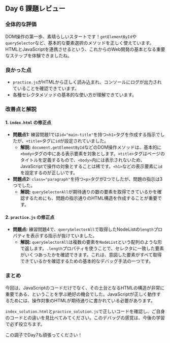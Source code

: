 ## Day 6 課題レビュー

### 全体的な評価
DOM操作の第一歩、素晴らしいスタートです！`getElementById`や`querySelector`など、基本的な要素選択のメソッドを正しく使えています。HTMLとJavaScriptを連携させるという、これからのWeb開発の基本となる重要なステップを体験できましたね。

### 良かった点
*   `practice.js`がHTMLから正しく読み込まれ、コンソールにログが出力されていることを確認できています。
*   各種セレクタメソッドの基本的な使い方が理解できています。

### 改善点と解説

#### 1. `index.html` の修正点
*   **問題点1:** 練習問題1では`id="main-title"`を持つ`<h1>`タグを作成する指示でしたが、`<title>`タグに`id`が設定されていました。
    *   **解説:** `document.getElementById`などのDOM操作メソッドは、基本的に`<body>`タグの中にある表示要素を対象とします。`<title>`タグはページのタイトルを定義するもので、`<body>`内には表示されないため、JavaScriptで操作の対象とすることは稀です。`<h1>`などの表示要素に`id`を設定するのが正しいです。
*   **問題点2:** `class="paragraph"`を持つ`<p>`タグが2つでしたが、問題の指示は3つでした。
    *   **解説:** `querySelectorAll`が期待通りの数の要素を取得できているかを確認するためにも、問題の指示通りのHTML構造を作成することが重要です。

#### 2. `practice.js` の修正点
*   **問題点:** 練習問題4で、`querySelectorAll`で取得したNodeListの`length`プロパティを表示する指示が抜けていました。
    *   **解説:** `querySelectorAll`は複数の要素を`NodeList`という配列のような形で返します。`.length`プロパティを使うことで、セレクタに一致した要素がいくつあったかを確認できます。これは、意図した要素がすべて取得できているかを確認するための基本的なデバッグ手法の一つです。

### まとめ
今回は、JavaScriptのコードだけでなく、その土台となるHTMLの構造が非常に重要である、ということを学ぶ絶好の機会でした。JavaScriptが正しく動作するためには、操作対象のHTMLが期待通りに書かれている必要があります。

`index_solution.html`と`practice_solution.js`で正しいコードを確認し、ご自身のコードとの違いを見比べてみてください。このデバッグの感覚は、今後の学習で必ず役立ちます。

この調子でDay7も頑張ってください！
